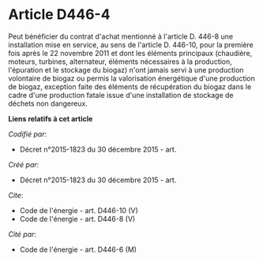# Article D446-4

Peut bénéficier du contrat d'achat mentionné à l'article D. 446-8 une installation mise en service, au sens de l'article D.
446-10, pour la première fois après le 22 novembre 2011 et dont les éléments principaux (chaudière, moteurs, turbines,
alternateur, éléments nécessaires à la production, l'épuration et le stockage du biogaz) n'ont jamais servi à une production
volontaire de biogaz ou permis la valorisation énergétique d'une production de biogaz, exception faite des éléments de
récupération du biogaz dans le cadre d'une production fatale issue d'une installation de stockage de déchets non dangereux.

**Liens relatifs à cet article**

_Codifié par_:

  - Décret n°2015-1823 du 30 décembre 2015 - art.

_Créé par_:

  - Décret n°2015-1823 du 30 décembre 2015 - art.

_Cite_:

  - Code de l'énergie - art. D446-10 (V)
  - Code de l'énergie - art. D446-8 (V)

_Cité par_:

  - Code de l'énergie - art. D446-6 (M)
